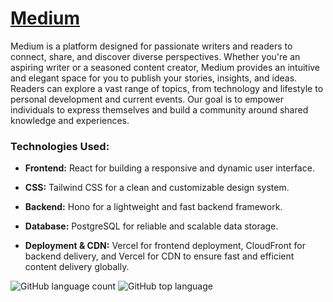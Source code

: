 # [Medium](https://medium-snowy-one.vercel.app/)
Medium is a platform designed for passionate writers and readers to connect, share, and discover diverse perspectives. Whether you're an aspiring writer or a seasoned content creator, Medium provides an intuitive and elegant space for you to publish your stories, insights, and ideas. Readers can explore a vast range of topics, from technology and lifestyle to personal development and current events. Our goal is to empower individuals to express themselves and build a community around shared knowledge and experiences.

### Technologies Used:

* **Frontend:** React for building a responsive and dynamic user interface.

* **CSS:** Tailwind CSS for a clean and customizable design system.

* **Backend:** Hono for a lightweight and fast backend framework.

* **Database:** PostgreSQL for reliable and scalable data storage.

* **Deployment & CDN:** Vercel for frontend deployment, CloudFront for backend delivery, and Vercel for CDN to ensure fast and efficient content delivery globally.

![GitHub language count](https://img.shields.io/github/languages/count/Hey-bhagwan/Medium) ![GitHub top language](https://img.shields.io/github/languages/top/Hey-bhagwan/Medium?color=green) 
